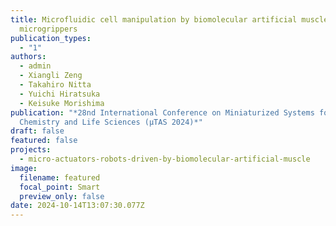 ```yaml
---
title: Microfluidic cell manipulation by biomolecular artificial muscle-driven
  microgrippers
publication_types:
  - "1"
authors:
  - admin
  - Xiangli Zeng
  - Takahiro Nitta
  - Yuichi Hiratsuka
  - Keisuke Morishima
publication: "*28nd International Conference on Miniaturized Systems for
  Chemistry and Life Sciences (µTAS 2024)*"
draft: false
featured: false
projects:
  - micro-actuators-robots-driven-by-biomolecular-artificial-muscle
image:
  filename: featured
  focal_point: Smart
  preview_only: false
date: 2024-10-14T13:07:30.077Z
---
```

